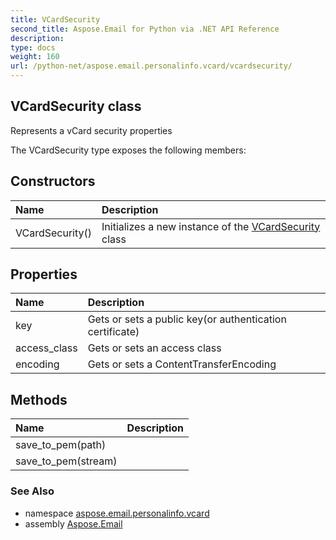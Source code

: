 ```yaml
---
title: VCardSecurity
second_title: Aspose.Email for Python via .NET API Reference
description: 
type: docs
weight: 160
url: /python-net/aspose.email.personalinfo.vcard/vcardsecurity/
---
```


## VCardSecurity class

Represents a vCard security properties

The VCardSecurity type exposes the following members:
## Constructors
| Name | Description |
| :- | :- |
|VCardSecurity()|Initializes a new instance of the [VCardSecurity](/python-net/aspose.email.personalinfo.vcard/vcardsecurity/) class|
## Properties
| Name | Description |
| :- | :- |
|key|Gets or sets a public key(or authentication certificate)|
|access_class|Gets or sets an access class|
|encoding|Gets or sets a ContentTransferEncoding|
## Methods
| Name | Description |
| :- | :- |
|save_to_pem(path)|  |
|save_to_pem(stream)|  |

### See Also

* namespace [aspose.email.personalinfo.vcard](/python-net/aspose.email.personalinfo.vcard/)
* assembly [Aspose.Email](/python-net/)

